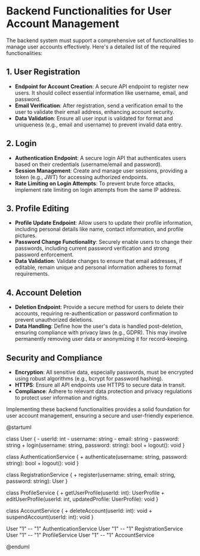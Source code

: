 # Backend Functionalities for User Account Management

The backend system must support a comprehensive set of functionalities to manage user accounts effectively. Here's a detailed list of the required functionalities:

## 1. User Registration
- **Endpoint for Account Creation**: A secure API endpoint to register new users. It should collect essential information like username, email, and password.
- **Email Verification**: After registration, send a verification email to the user to validate their email address, enhancing account security.
- **Data Validation**: Ensure all user input is validated for format and uniqueness (e.g., email and username) to prevent invalid data entry.

## 2. Login
- **Authentication Endpoint**: A secure login API that authenticates users based on their credentials (username/email and password).
- **Session Management**: Create and manage user sessions, providing a token (e.g., JWT) for accessing authorized endpoints.
- **Rate Limiting on Login Attempts**: To prevent brute force attacks, implement rate limiting on login attempts from the same IP address.

## 3. Profile Editing
- **Profile Update Endpoint**: Allow users to update their profile information, including personal details like name, contact information, and profile pictures.
- **Password Change Functionality**: Securely enable users to change their passwords, including current password verification and strong password enforcement.
- **Data Validation**: Validate changes to ensure that email addresses, if editable, remain unique and personal information adheres to format requirements.

## 4. Account Deletion
- **Deletion Endpoint**: Provide a secure method for users to delete their accounts, requiring re-authentication or password confirmation to prevent unauthorized deletions.
- **Data Handling**: Define how the user's data is handled post-deletion, ensuring compliance with privacy laws (e.g., GDPR). This may involve permanently removing user data or anonymizing it for record-keeping.

## Security and Compliance
- **Encryption**: All sensitive data, especially passwords, must be encrypted using robust algorithms (e.g., bcrypt for password hashing).
- **HTTPS**: Ensure all API endpoints use HTTPS to secure data in transit.
- **Compliance**: Adhere to relevant data protection and privacy regulations to protect user information and rights.

Implementing these backend functionalities provides a solid foundation for user account management, ensuring a secure and user-friendly experience.



@startuml

class User {
    - userId: int
    - username: string
    - email: string
    - password: string
    + login(username: string, password: string): bool
    + logout(): void
}

class AuthenticationService {
    + authenticate(username: string, password: string): bool
    + logout(): void
}

class RegistrationService {
    + register(username: string, email: string, password: string): User
}

class ProfileService {
    + getUserProfile(userId: int): UserProfile
    + editUserProfile(userId: int, updatedProfile: UserProfile): void
}

class AccountService {
    + deleteAccount(userId: int): void
    + suspendAccount(userId: int): void
}

User "1" -- "1" AuthenticationService
User "1" -- "1" RegistrationService
User "1" -- "1" ProfileService
User "1" -- "1" AccountService

@enduml
